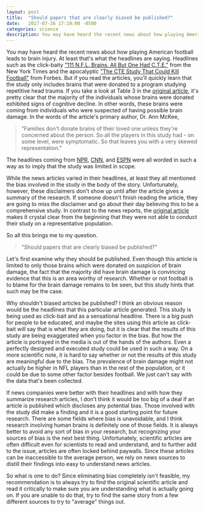 ```yaml
---
layout: post
title:  "Should papers that are clearly biased be published?"
date:   2017-07-26 17:10:00 -0500
categories: science
description: You may have heard the recent news about how playing American football leads to brain injury. At least that's what the headlines are saying. How can you guard yourself against misinformation and bias in experimental data/methods?
---
```

You may have heard the recent news about how playing American football leads to brain injury. At least that's what the headlines are saying. Headlines such as the click-baity ["111 N.F.L. Brains. All But One Had C.T.E."](https://www.nytimes.com/interactive/2017/07/25/sports/football/nfl-cte.html) from the New York Times and the apocalyptic ["The CTE Study That Could Kill Football"](https://www.forbes.com/sites/bobcook/2017/07/25/the-cte-study-that-could-kill-football/#5df0fa92b39b) from Forbes. But if you read the articles, you'll quickly learn that the study only includes brains that were donated to a program studying repetitive head trauma. If you take a look at Table 3 in the [original article](http://jamanetwork.com/journals/jama/fullarticle/2645104), it's pretty clear that the majority of the individuals whose brains were donated exhibited signs of cognitive decline. In other words, these brains were coming from individuals who were suspected of having possible brain damage. In the words of the article's primary author, Dr. Ann McKee, 
>"Families don't donate brains of their loved one unless they're concerned about the person. So all the players in this study had - on some level, were symptomatic. So that leaves you with a very skewed representation."

The headlines coming from [NPR](http://www.npr.org/2017/07/25/539198429/study-cte-found-in-nearly-all-donated-nfl-player-brains), [CNN](http://www.cnn.com/2017/07/25/health/cte-nfl-players-brains-study/index.html), and [ESPN](http://www.espn.com/nfl/story/_/id/20153831/cte-found-nearly-90-percent-brains-donated-deceased-football-players) were all worded in such a way as to imply that the study was limited in scope.

While the news articles varied in their headlines, at least they all mentioned the bias involved in the study in the body of the story. Unfortunately, however, these disclaimers don't show up until after the article gives a summary of the research. If someone doesn't finish reading the article, they are going to miss the disclaimer and go about their day believing this to be a comprehensive study. In contrast to the news reports, the [original article](http://jamanetwork.com/journals/jama/fullarticle/2645104) makes it crystal clear from the beginning that they were not able to conduct their study on a representative population.

So all this brings me to my question.
>"Should papers that are clearly biased be published?"

Let's first examine why they should be published. Even though this article is limited to only those brains which were donated on suspicion of brain damage, the fact that the majority did have brain damage is convincing evidence that this is an area worthy of research. Whether or not football is to blame for the brain damage remains to be seen, but this study hints that such may be the case.

Why shouldn't biased articles be published? I think an obvious reason would be the headlines that this particular article generated. This study is being used as click-bait and as a sensational headline. There is a big push for people to be educated, and maybe the sites using this article as click-bait will say that is what they are doing, but it is clear that the results of this study are being exaggerated when you factor in the bias. But how the article is portrayed in the media is out of the hands of the authors. Even a perfectly designed and executed study could be used in such a way. On a more scientific note, it is hard to say whether or not the results of this study are meaningful due to the bias. The prevalence of brain damage might not actually be higher in NFL players than in the rest of the population, or it could be due to some other factor besides football. We just can't say with the data that's been collected.

If news companies were better with their headlines and with how they summarize research articles, I don't think it would be too big of a deal if an article is published which discloses any potential bias. Those involved with the study did make a finding and it is a good starting point for future research. There are some fields where bias is unavoidable, and I think research involving human brains is definitely one of those fields. It is always better to avoid any sort of bias in your research, but recognizing your sources of bias is the next best thing. Unfortunately, scientific articles are often difficult even for scientists to read and understand, and to further add to the issue, articles are often locked behind paywalls. Since these articles can be inaccessible to the average person, we rely on news sources to distill their findings into easy to understand news articles.

So what is one to do? Since eliminating bias completely isn't feasible, my recommendation is to always try to find the original scientific article and read it critically to make sure you are understanding what is actually going on. If you are unable to do that, try to find the same story from a few different sources to try to "average" things out.